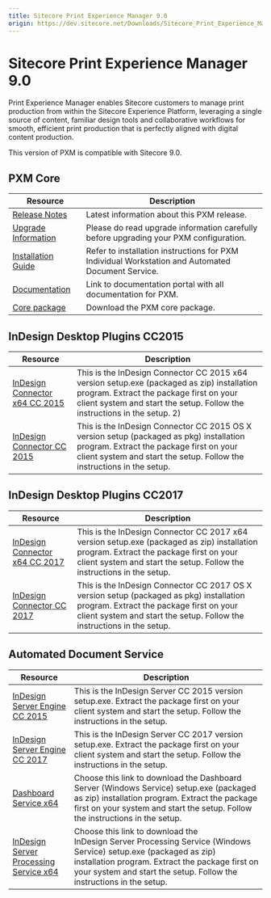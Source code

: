```yaml
---
title: Sitecore Print Experience Manager 9.0
origin: https://dev.sitecore.net/Downloads/Sitecore_Print_Experience_Manager/90/Sitecore_Print_Experience_Manager_90.aspx
---
```


# Sitecore Print Experience Manager 9.0

Print Experience Manager enables Sitecore customers to manage print production from within the Sitecore Experience Platform, leveraging a single source of content, familiar design tools and collaborative workflows for smooth, efficient print production that is perfectly aligned with digital content production.

  <Alert variant='warning' mb={4}>
    <AlertIcon />
    This version of PXM is compatible with Sitecore 9.0.
  </Alert>
  

## PXM Core

 | Resource | Description |
 | --- | --- |
 | [Release Notes](/downloads/Sitecore%20Print%20Experience%20Manager/90/Sitecore%20Print%20Experience%20Manager%2090/Release%20Notes) | Latest information about this PXM release. |
 | [Upgrade Information](/downloads/Sitecore%20Print%20Experience%20Manager/90/Sitecore%20Print%20Experience%20Manager%2090/Upgrade%20Information) | Please do read upgrade information carefully before upgrading your PXM configuration. |
 | [Installation Guide](https://sitecoredev.azureedge.net/~/media/361728E4B5774DA6B3F27FECA7F7C1FF.ashx?date=20171219T092633) | Refer to installation instructions for PXM Individual Workstation and Automated Document Service. |
 | [Documentation](https://doc.sitecore.net/products/print%20experience%20manager) | Link to documentation portal with all documentation for PXM. |
 | [Core package](https://sitecoredev.azureedge.net/~/media/627E2816359F481A8297FA8EDC155E01.ashx?date=20170515T132412) | Download the PXM core package. |

## InDesign Desktop Plugins CC2015

 | Resource | Description |
 | --- | --- |
 | [InDesign Connector x64 CC 2015](https://sitecoredev.azureedge.net/~/media/77FF840892854E8C9BC96A4ED38D0E82.ashx?date=20171219T092632) | This is the InDesign Connector CC 2015 x64 version setup.exe (packaged as zip) installation program. Extract the package first on your client system and start the setup. Follow the instructions in the setup. 2) |
 | [InDesign Connector CC 2015](https://sitecoredev.azureedge.net/~/media/F76C8F8936BC45A9A9F5D2BDE4B4B50E.ashx?date=20171219T092631) | This is the InDesign Connector CC 2015 OS X version setup (packaged as pkg) installation program. Extract the package first on your client system and start the setup. Follow the instructions in the setup. |

## InDesign Desktop Plugins CC2017

 | Resource | Description |
 | --- | --- |
 | [InDesign Connector x64 CC 2017](https://sitecoredev.azureedge.net/~/media/682A2EA8A4D34986A357AFD7C08198EB.ashx?date=20171219T092632) | This is the InDesign Connector CC 2017 x64 version setup.exe (packaged as zip) installation program. Extract the package first on your client system and start the setup. Follow the instructions in the setup. |
 | [InDesign Connector CC 2017](https://sitecoredev.azureedge.net/~/media/DEA0C6BE2D4D433EB5E33DF8D37548CC.ashx?date=20171219T092632) | This is the InDesign Connector CC 2017 OS X version setup (packaged as pkg) installation program. Extract the package first on your client system and start the setup. Follow the instructions in the setup. |

## Automated Document Service

 | Resource | Description |
 | --- | --- |
 | [InDesign Server Engine CC 2015](https://sitecoredev.azureedge.net/~/media/26672EA583654A3FB88F9F5737CD08D4.ashx?date=20171219T092632) | This is the InDesign Server CC 2015 version setup.exe. Extract the package first on your client system and start the setup. Follow the instructions in the setup. |
 | [InDesign Server Engine CC 2017](https://sitecoredev.azureedge.net/~/media/F886751ED2794674A7BBB63E0E6835BB.ashx?date=20171219T092633) | This is the InDesign Server CC 2017 version setup.exe. Extract the package first on your client system and start the setup. Follow the instructions in the setup. |
 | [Dashboard Service x64](https://sitecoredev.azureedge.net/~/media/B4C5EEE50E6E46D6AD8221189424D89B.ashx?date=20170515T132700) | Choose this link to download the Dashboard Server (Windows Service) setup.exe (packaged as zip) installation program. Extract the package first on your system and start the setup. Follow the instructions in the setup. |
 | [InDesign Server Processing Service x64](https://sitecoredev.azureedge.net/~/media/5309A030A9C041819B13A5B96BFE591C.ashx?date=20170515T132701) | Choose this link to download the InDesign Server Processing Service (Windows Service) setup.exe (packaged as zip) installation program. Extract the package first on your system and start the setup. Follow the instructions in the setup. |